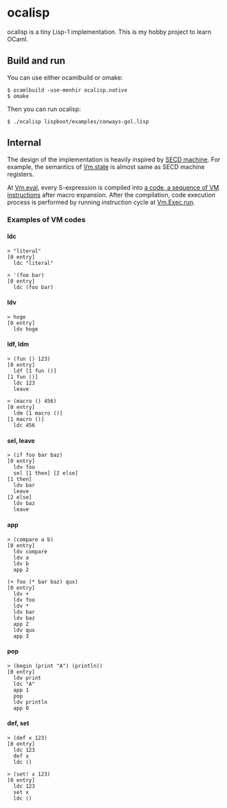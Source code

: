 ocalisp
==

ocalisp is a tiny Lisp-1 implementation.
This is my hobby project to learn OCaml.

## Build and run

You can use either ocamlbuild or omake:

    $ ocamlbuild -use-menhir ocalisp.native
    $ omake

Then you can run ocalisp:

    $ ./ocalisp lispboot/examples/conways-gol.lisp

## Internal

The design of the implementation is heavily inspired by [SECD machine](https://en.wikipedia.org/wiki/SECD_machine).
For example, the semantics of [Vm.state](vm.ml#L39) is almost same as SECD machine registers.

At [Vm.eval](vm.ml#L349), every S-expression is compiled into [a code, a sequence of VM instructions](vm.ml#L4) after macro expansion.
After the compilation, code execution process is performed by running instruction cycle at [Vm.Exec.run](vm.ml#L311).

### Examples of VM codes

#### ldc

```
> "literal"
[0 entry]
  ldc "literal"

> '(foo bar)
[0 entry]
  ldc (foo bar)
```

#### ldv

```
> hoge
[0 entry]
  ldv hoge
```

#### ldf, ldm

```
> (fun () 123)
[0 entry]
  ldf [1 fun ()]
[1 fun ()]
  ldc 123
  leave

> (macro () 456)
[0 entry]
  ldm [1 macro ()]
[1 macro ()]
  ldc 456
```

#### sel, leave

```
> (if foo bar baz)
[0 entry]
  ldv foo
  sel [1 then] [2 else]
[1 then]
  ldv bar
  leave
[2 else]
  ldv baz
  leave
```

#### app

```
> (compare a b)
[0 entry]
  ldv compare
  ldv a
  ldv b
  app 2

(+ foo (* bar baz) qux)
[0 entry]
  ldv +
  ldv foo
  ldv *
  ldv bar
  ldv baz
  app 2
  ldv qux
  app 3
```

#### pop

```
> (begin (print "A") (println))
[0 entry]
  ldv print
  ldc "A"
  app 1
  pop
  ldv println
  app 0
```

#### def, set

```
> (def x 123)
[0 entry]
  ldc 123
  def x
  ldc ()

> (set! x 123)
[0 entry]
  ldc 123
  set x
  ldc ()
```

